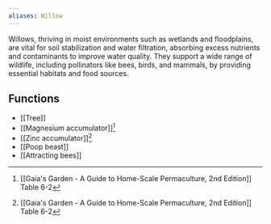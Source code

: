 ```yaml
---
aliases: Willow
---
```

Willows, thriving in moist environments such as wetlands and floodplains, are vital for soil stabilization and water filtration, absorbing excess nutrients and contaminants to improve water quality. They support a wide range of wildlife, including pollinators like bees, birds, and mammals, by providing essential habitats and food sources.

## Functions
- [[Tree]]
- [[Magnesium accumulator]][^1]
- [[Zinc accumulator]][^1]
- [[Poop beast]]
- [[Attracting bees]]

[^1]: [[Gaia's Garden - A Guide to Home-Scale Permaculture, 2nd Edition]] Table 6-2
